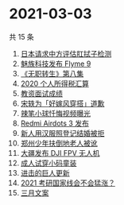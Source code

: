 # 2021-03-03

共 15 条

<!-- BEGIN ZHIHUSEARCH -->
<!-- 最后更新时间 Wed Mar 03 2021 13:15:30 GMT+0800 (China Standard Time) -->
1. [日本请求中方评估肛拭子检测](https://www.zhihu.com/search?q=肛拭子)
1. [魅族科技发布 Flyme 9](https://www.zhihu.com/search?q=flyme9)
1. [《无职转生》第八集](https://www.zhihu.com/search?q=无职转生)
1. [2020 个人所得税汇算](https://www.zhihu.com/search?q=个人所得税)
1. [教资面试成绩](https://www.zhihu.com/search?q=教资面试成绩)
1. [宋轶为「好嫁风穿搭」道歉](https://www.zhihu.com/search?q=宋轶道歉)
1. [辣笔小球忏悔视频曝光](https://www.zhihu.com/search?q=辣笔小球)
1. [Redmi Airdots 3 发布](https://www.zhihu.com/search?q=airdots3)
1. [新人用汉服照登记结婚被拒](https://www.zhihu.com/search?q=汉服登记结婚)
1. [郑州少年扶倒地老人被讹](https://www.zhihu.com/search?q=扶倒地老人)
1. [大疆发布 DJI FPV 无人机](https://www.zhihu.com/search?q=fpv)
1. [成人试穿小码童装](https://www.zhihu.com/search?q=优衣库童装)
1. [进击的巨人更新](https://www.zhihu.com/search?q=进击的巨人)
1. [2021 考研国家线会不会猛涨？](https://www.zhihu.com/search?q=考研国家线)
1. [三月文案](https://www.zhihu.com/search?q=三月文案)
<!-- END ZHIHUSEARCH -->
